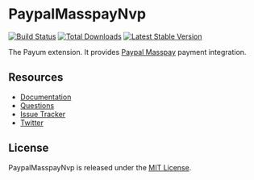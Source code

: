# PaypalMasspayNvp
[![Build Status](https://travis-ci.org/Payum/PaypalMasspayNvp.png?branch=master)](https://travis-ci.org/Payum/PaypalMasspayNvp)
[![Total Downloads](https://poser.pugx.org/payum/paypal-masspay-nvp/d/total.png)](https://packagist.org/packages/payum/paypal-masspay-nvp)
[![Latest Stable Version](https://poser.pugx.org/payum/paypal-masspay-nvp/version.png)](https://packagist.org/packages/payum/paypal-masspay-nvp)

The Payum extension. It provides [Paypal Masspay](https://developer.paypal.com/docs/classic/mass-pay/integration-guide/MassPayOverview/) payment integration.

## Resources

* [Documentation](https://github.com/Payum/Payum/blob/master/src/Payum/Core/Resources/docs/index.md)
* [Questions](http://stackoverflow.com/questions/tagged/payum)
* [Issue Tracker](https://github.com/Payum/Payum/issues)
* [Twitter](https://twitter.com/payumphp)

## License

PaypalMasspayNvp is released under the [MIT License](LICENSE).
